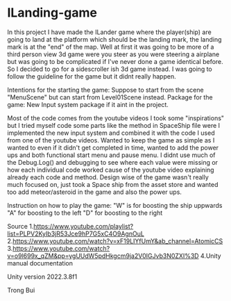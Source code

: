 # ILanding-game
In this project I have made the ILander game where the player(ship) are going to land at the platform which should be the landing mark, the landing mark is at the "end" of the map. Well at first it was going to be more of a third person view 3d game were you steer as you were steering a airplane but was going to be complicated if I've never done a game identical before. So I decided to go for a sidescroller ish 3d game instead. I was going to follow the guideline for the game but it didnt really happen.


Intentions for the starting the game: Suppose to start from the scene "MenuScene" but can start from Level01Scene instead.
Package for the game:
New Input system package if it aint in the project.


Most of the code comes from the youtube videos I took some "inspirations" but I tried myself code some parts like the method in SpaceShip file were I implemented the new input system and combined it with the code I used from one of the youtube videos. Wanted to keep the game as simple as I wanted to even if it didn't get completed in time, wanted to add the power ups and both functional start menu and pause menu. I didnt use much of the Debug.Log() and debugging to see where each value were missing or how each individual code worked cause of the youtube video explaining already each code and method. Design wise of the game wasn't really much focused on, just took a Space ship from the asset store and wanted too add meteor/asteroid in the game and also the power ups.

Instruction on how to play the game:
"W" is for boosting the ship uppwards
"A" for boosting to the left
"D" for boosting to the right

Source
1.https://www.youtube.com/playlist?list=PLPV2KyIb3jR53Jce9hP7G5xC4O9AgnOuL
2.https://www.youtube.com/watch?v=xF19LIYfUmY&ab_channel=AtomicCS
3.https://www.youtube.com/watch?v=o9l699x_qZM&pp=ygUUdW5pdHkgcm9ja2V0IGJvb3N0ZXI%3D
4.Unity manual documentation

Unity version 2022.3.8f1

Trong Bui